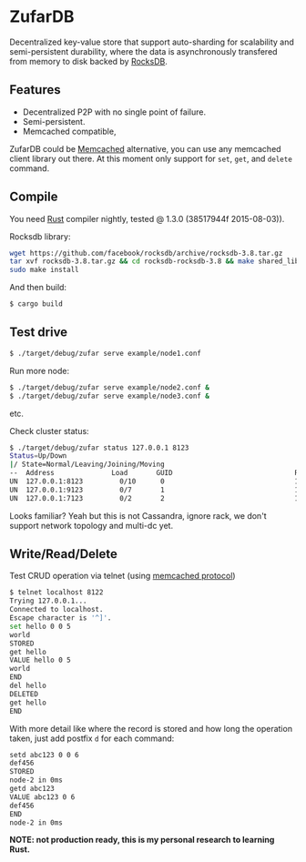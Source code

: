 # ZufarDB

Decentralized key-value store that support auto-sharding for scalability and semi-persistent
durability, where the data is asynchronously transfered from memory to disk backed by [RocksDB](http://rocksdb.org/).

## Features

* Decentralized P2P with no single point of failure.
* Semi-persistent.
* Memcached compatible, 

ZufarDB could be [Memcached](http://memcached.org/) alternative, you can use any memcached client library out there. At this moment only support for `set`, `get`, and `delete` command.

## Compile

You need [Rust](https://www.rust-lang.org/) compiler nightly, tested @ 1.3.0 (38517944f 2015-08-03)).

Rocksdb library:

```bash
wget https://github.com/facebook/rocksdb/archive/rocksdb-3.8.tar.gz
tar xvf rocksdb-3.8.tar.gz && cd rocksdb-rocksdb-3.8 && make shared_lib
sudo make install
```

And then build:

```bash
$ cargo build
```

## Test drive

```bash
$ ./target/debug/zufar serve example/node1.conf
```

Run more node:

```bash
$ ./target/debug/zufar serve example/node2.conf &
$ ./target/debug/zufar serve example/node3.conf &
```




etc.

Check cluster status:

```bash
$ ./target/debug/zufar status 127.0.0.1 8123
Status=Up/Down
|/ State=Normal/Leaving/Joining/Moving
--  Address              Load       GUID                              Rack
UN  127.0.0.1:8123         0/10      0                                1
UN  127.0.0.1:9123         0/7       1                                1
UN  127.0.0.1:7123         0/2       2                                1
```

Looks familiar? Yeah but this is not Cassandra, ignore rack, we don't support network topology and multi-dc yet.


## Write/Read/Delete

Test CRUD operation via telnet (using [memcached protocol](https://github.com/memcached/memcached/blob/master/doc/protocol.txt))

```bash
$ telnet localhost 8122
Trying 127.0.0.1...
Connected to localhost.
Escape character is '^]'.
set hello 0 0 5
world
STORED
get hello
VALUE hello 0 5 
world
END
del hello
DELETED
get hello
END
```

With more detail like where the record is stored and how long the operation taken, just add postfix `d` for each command:

```bash
setd abc123 0 0 6
def456
STORED
node-2 in 0ms
getd abc123
VALUE abc123 0 6 
def456
END
node-2 in 0ms
```




**NOTE: not production ready, this is my personal research to learning Rust.**
